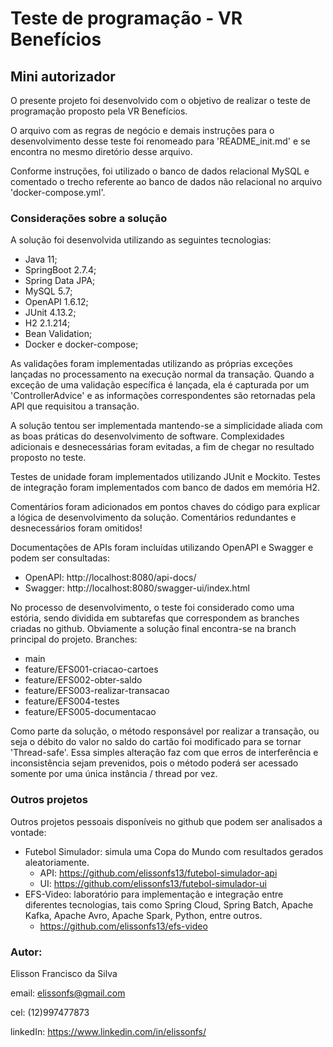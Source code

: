 # Teste de programação - VR Benefícios
## Mini autorizador
O presente projeto foi desenvolvido com o objetivo de realizar o teste de programação proposto pela VR Benefícios.

O arquivo com as regras de negócio e demais instruções para o desenvolvimento desse teste foi renomeado para 'README_init.md' e se encontra no mesmo diretório desse arquivo.

Conforme instruções, foi utilizado o banco de dados relacional MySQL e comentado o trecho referente ao banco de dados não relacional no arquivo 'docker-compose.yml'.

### Considerações sobre a solução
A solução foi desenvolvida utilizando as seguintes tecnologias: 
- Java 11;
- SpringBoot 2.7.4;
- Spring Data JPA;
- MySQL 5.7;
- OpenAPI 1.6.12;
- JUnit 4.13.2;
- H2 2.1.214;
- Bean Validation;
- Docker e docker-compose;

As validações foram implementadas utilizando as próprias exceções lançadas no processamento na execução normal da transação.
Quando a exceção de uma validação específica é lançada, ela é capturada por um 'ControllerAdvice' e as informações correspondentes são retornadas pela API que requisitou a transação.

A solução tentou ser implementada mantendo-se a simplicidade aliada com as boas práticas do desenvolvimento de software. 
Complexidades adicionais e desnecessárias foram evitadas, a fim de chegar no resultado proposto no teste.

Testes de unidade foram implementados utilizando JUnit e Mockito. 
Testes de integração foram implementados com banco de dados em memória H2.

Comentários foram adicionados em pontos chaves do código para explicar a lógica de desenvolvimento da solução. Comentários redundantes e desnecessários foram omitidos!

Documentações de APIs foram incluídas utilizando OpenAPI e Swagger e podem ser consultadas:
- OpenAPI: http://localhost:8080/api-docs/
- Swagger: http://localhost:8080/swagger-ui/index.html

No processo de desenvolvimento, o teste foi considerado como uma estória, sendo dividida em subtarefas que correspondem as branches criadas no github.
Obviamente a solução final encontra-se na branch principal do projeto. 
Branches:
- main
- feature/EFS001-criacao-cartoes
- feature/EFS002-obter-saldo
- feature/EFS003-realizar-transacao
- feature/EFS004-testes
- feature/EFS005-documentacao

Como parte da solução, o método responsável por realizar a transação, ou seja o débito do valor no saldo do cartão foi modificado para se tornar 'Thread-safe'. 
Essa simples alteração faz com que erros de interferência e inconsistência sejam prevenidos, pois o método poderá ser acessado somente por uma única instância / thread por vez.

### Outros projetos
Outros projetos pessoais disponíveis no github que podem ser analisados a vontade:
- Futebol Simulador: simula uma Copa do Mundo com resultados gerados aleatoriamente.
  - API: https://github.com/elissonfs13/futebol-simulador-api
  - UI: https://github.com/elissonfs13/futebol-simulador-ui
- EFS-Video: laboratório para implementação e integração entre diferentes tecnologias, tais como Spring Cloud, Spring Batch, Apache Kafka, Apache Avro, Apache Spark, Python, entre outros.
  - https://github.com/elissonfs13/efs-video

### Autor:
Elisson Francisco da Silva

email: elissonfs@gmail.com

cel: (12)997477873

linkedIn: https://www.linkedin.com/in/elissonfs/
